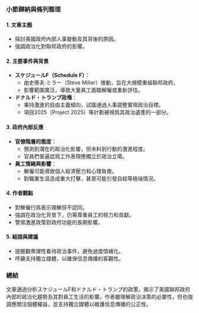 ### 小節歸納與條列整理

#### 1. **文章主題**
   - 探討美國政府內部人事變動及其背後的原因。
   - 強調政治化對聯邦政府的影響。

#### 2. **主要事件與背景**
   - **スケジュールF（Schedule F）**：
     - 由史蒂夫·ミラー（Steve Miller）推動，旨在大規模重組聯邦政府。
     - 影響範圍廣泛，導致大量員工面臨解僱或重新評估。
   - **ドナルド・トランプ政権**：
     - 秉持激進的自由主義傾向，試圖通過人事調整實現政治目標。
     - 項目2025（Project 2025）等計劃被視爲其政治遺產的一部分。

#### 3. **政府內部反應**
   - **官僚階層的態度**：
     - 預測到潛在的政治化影響，但未料到行動的激進程度。
     - 官員們普遍認爲工作表現應獨立於政治立場。
   - **員工情緒與影響**：
     - 解僱可能導致個人經濟壓力和心理負擔。
     - 對職業生涯造成重大打擊，甚至可能引發自殺等極端情況。

#### 4. **作者觀點**
   - 對解僱行爲表示理解但不認同。
   - 強調在政治化背景下，仍需尊重員工的努力和貢獻。
   - 警惕激進政策對政府功能的長期影響。

#### 5. **結語與建議**
   - 提醒觀衆理性看待政治事件，避免過度情緒化。
   - 呼籲支持獨立媒體，以確保信息傳播的客觀性。

### 總結
文章通過分析スケジュールF和ドナルド・トランプ的政策，揭示了美國聯邦政府內部的政治化趨勢及其對員工生活的影響。作者雖理解政治決策的必要性，但也強調應關注個體權益，並支持獨立媒體以維護信息傳播的公正性。